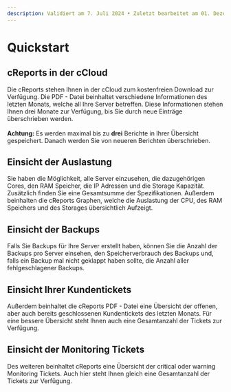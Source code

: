 ```yaml
---
description: Validiert am 7. Juli 2024 • Zuletzt bearbeitet am 01. Dezember 2024
---
```


# Quickstart

## cReports in der cCloud

Die cReports stehen Ihnen in der cCloud zum kostenfreien Download zur Verfügung. Die PDF - Datei beinhaltet verschiedene Informationen des letzten Monats, welche all Ihre Server betreffen. Diese Informationen stehen Ihnen drei Monate zur Verfügung, bis Sie durch neue Einträge überschrieben werden.\
\
**Achtung:** Es werden maximal bis zu **drei** Berichte in Ihrer Übersicht gespeichert. Danach werden Sie von neueren Berichten überschrieben.

## Einsicht der Auslastung&#x20;

Sie haben die Möglichkeit, alle Server einzusehen, die dazugehörigen Cores, den RAM Speicher, die IP Adressen und die Storage Kapazität. Zusätzlich finden Sie eine Gesamtsumme der Spezifikationen. Außerdem beinhalten die cReports Graphen, welche die Auslastung der CPU, des RAM Speichers und des Storages übersichtlich Aufzeigt.&#x20;

## Einsicht der Backups

Falls Sie Backups für Ihre Server erstellt haben, können Sie die Anzahl der Backups pro Server einsehen, den Speicherverbrauch des Backups und, falls ein Backup mal nicht geklappt haben sollte, die Anzahl aller fehlgeschlagener Backups.

## Einsicht Ihrer Kundentickets

Außerdem beinhaltet die cReports PDF - Datei eine Übersicht der offenen, aber auch bereits geschlossenen Kundentickets des letzten Monats. Für eine bessere Übersicht steht Ihnen auch eine Gesamtanzahl der Tickets zur Verfügung.

## Einsicht der Monitoring Tickets

Des weiteren beinhaltet cReports eine Übersicht der critical oder warning Monitoring Tickets. Auch hier steht Ihnen gleich eine Gesamtanzahl der Tickets zur Verfügung. &#x20;
